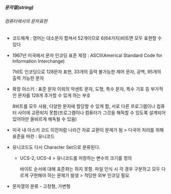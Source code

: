 ##### 문자열(string)

###### 컴퓨터에서의 문자표현

- 코드체계 : 영어는 대소문자 합쳐서 52개이므로 6(64가지)비트면 모두 표현할 수 있다

- 1967년 미국에서 문자 인코딩 표준 제정 : ASCII(Americal Standard Code for Information Interchange)
  
  7비트 인코딩으로 128문자 표현, 33개의 출력 불가능한 제어 문자, 공백, 95개의 출력 가능한 문자

- 확장 아스키 : 표준 문자 이외의 악센트 문자, 도형, 특수 문자, 특수 기호 등 부가적인 문자를 128개 추가할 수 있게 하는 부호
  
  8비트를 모두 사용, 다양한 문자에 할당할 수 있게 함, 서로 다른 프로그램이나 컴퓨터 사이에 교환되지 못함(프로그램이나 컴퓨터가 그것을 해독할 수 있도록 설계되어 있어야만 올바르게 해독될 수 있음)

- 미국 내 아스키 코드 이전처럼 나라간 자료 교환이 문제가 됨 > 다국어 처리를 위해 표준을 마련 : 유니코드

- 유니코드도 다시 Character Set으로 분류된다.
  
  - UCS-2, UCS-4 > 유니코드를 저장하는 변수의 크기를 정의
    
    바이트 순서에 대해 표준화는 하지 못함. 파일 인식 시 각 경우 구분하고 모두 다르게 구현해야 하는 문제가 발생 > 적당한 외부 인코딩 필요

- 문자열의 분류 - 고정형, 가변형

